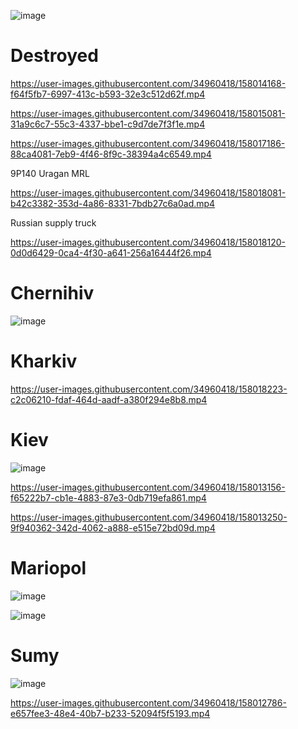 ![image](https://user-images.githubusercontent.com/34960418/158019961-24c18357-8d99-4414-a4b1-29a1046d0efb.png)


# Destroyed

https://user-images.githubusercontent.com/34960418/158014168-f64f5fb7-6997-413c-b593-32e3c512d62f.mp4

https://user-images.githubusercontent.com/34960418/158015081-31a9c6c7-55c3-4337-bbe1-c9d7de7f3f1e.mp4

https://user-images.githubusercontent.com/34960418/158017186-88ca4081-7eb9-4f46-8f9c-38394a4c6549.mp4

9P140 Uragan MRL

https://user-images.githubusercontent.com/34960418/158018081-b42c3382-353d-4a86-8331-7bdb27c6a0ad.mp4

Russian supply truck

https://user-images.githubusercontent.com/34960418/158018120-0d0d6429-0ca4-4f30-a641-256a16444f26.mp4





# Chernihiv

![image](https://user-images.githubusercontent.com/34960418/158017704-08575ac3-356a-4bfd-819b-20f8f1538906.png)



# Kharkiv 

https://user-images.githubusercontent.com/34960418/158018223-c2c06210-fdaf-464d-aadf-a380f294e8b8.mp4





# Kiev

![image](https://user-images.githubusercontent.com/34960418/158017610-d1b8548b-1e1a-48bb-abdb-4ba40a133d9c.png)


https://user-images.githubusercontent.com/34960418/158013156-f65222b7-cb1e-4883-87e3-0db719efa861.mp4

https://user-images.githubusercontent.com/34960418/158013250-9f940362-342d-4062-a888-e515e72bd09d.mp4


# Mariopol

![image](https://user-images.githubusercontent.com/34960418/158013338-ce68265b-eb89-49fe-bc4c-9365f7de2e34.png)

![image](https://user-images.githubusercontent.com/34960418/158020777-a4cd140a-6616-4c26-9764-bd9868271ad7.png)




# Sumy 

![image](https://user-images.githubusercontent.com/34960418/158012832-e310f54a-085d-474c-bf8c-f2deb11393ce.png)

https://user-images.githubusercontent.com/34960418/158012786-e657fee3-48e4-40b7-b233-52094f5f5193.mp4

